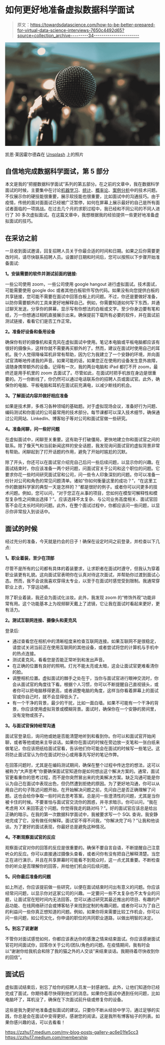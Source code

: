 # 如何更好地准备虚拟数据科学面试

> 原文：<https://towardsdatascience.com/how-to-be-better-prepared-for-virtual-data-science-interviews-7650c4492d65?source=collection_archive---------34----------------------->

![](img/112060908a3f538c19338932be1b9003.png)

凯恩·莱因霍尔德森在 [Unsplash](https://unsplash.com/s/photos/virtual-interview?utm_source=unsplash&utm_medium=referral&utm_content=creditCopyText) 上的照片

## 自信地完成数据科学面试，第 5 部分

本文是我的“把握数据科学面试”系列的第五部分。在之前的文章中，我在数据科学面试的时候，主要集中在讨论[机器学习](/20-machine-learning-related-questions-to-prepare-for-interviews-93bcba72f911)、[统计](/22-statistics-questions-to-prepare-for-data-science-interviews-d5651a8b3c56)、[概率论](/12-probability-practice-questions-for-data-science-interviews-2ec5230304d9)、[案例分析](/structure-your-answers-for-case-study-questions-during-data-science-interviews-a14a02d21e6c)中的技术问题。不仅展示你的硬技能很重要，展示软技能也很重要，比如面试中的沟通技巧。由于疫情，传统的面对面面试已经被广泛暂停，如何在屏幕上展示最好的自己是所有面试者面临的一项挑战。在过去几个月的求职过程中，我已经和不同公司的不同人进行了 30 多次虚拟面试。在这篇文章中，我想根据我的经验提供一些更好地准备虚拟面试的技巧。

## 在采访之前

一旦收到面试邀请，回复招聘人员关于你最合适的时间和日期。如果之后你需要更改时间，请尽快联系招聘人员。设置好日期和时间后，您可以按照以下步骤开始准备面试:

**1。安装需要的软件并测试前面的链接:**

一些公司使用 zoom，一些公司使用 google hangout 进行虚拟面试。技术面试，可能需要使用 google doc 或者其他白板软件写伪代码。如果没有向您提供白板的共享链接，您可能不需要在面试中回答白板上的问题。不过，你还是要做好准备，以防你需要额外的工具来更好地解释自己。例如，你需要知道如何写下东西，并通过聊天发送，分享你的屏幕，显示写有你想法的白板或文字。至少你身边要有笔和纸，万一你想通过相机直接展示出来。确保提前下载所有必要的软件，并在面试前测试链接，看看它们是否工作正常。

**2。准备好设备和备用设备**

确保你有好的摄像机和麦克风在虚拟面试中使用。笔记本电脑或平板电脑都应该有很好的摄像头，这样你就不需要再买额外的了。然而，建议在面试时使用自己的耳机。我个人觉得降噪耳机非常有帮助，因为它为我建立了一个安静的环境，并向面试官清晰地传递我的声音。如果可能的话，如果您正在使用的设备发生意外故障，请随身携带额外的设备。记得有一次，我的两台电脑和 iPad 都打不开 zoom，最终还是用手机里的 zoom 去面试了。尽管如此，在面试时把手机放在身边是很重要的。万一你断线了，你仍然可以通过电话联系你的招聘人员或面试官。此外，确保你的电脑、平板电脑和耳机在面试前充满电，以减少断线的机会。

**3。了解面试内容并做好相应准备**

如果是技术屏，多练习各种领域的基础题。对于虚拟现场会议，准备好行为问题、编码测试和你面试的公司最常用的技术部分。每节课都可以深入技术细节，确保通过公司网站、LinkedIn、博客帖子等对公司和面试官做一些研究。

**4。准备闲聊，问一些好问题**

在虚拟面试中，闲聊至关重要。这有助于打破僵局，更快地建立你和面试官之间的联系。除了像天气和当前新闻这样的安全话题，我发现询问面试官的虚拟背景非常有帮助。闲聊起到了打开话题的作用，避免了开始时尴尬的沉默。

除了开头，你还可以在面试官介绍完自己后问一些后续问题，以显示你的兴趣。在面试结束时，你应该准备一两个好问题，问面试官关于公司和这个职位的问题。它要求你花一些时间研究面试官和公司，问一些令人印象深刻的问题。你可以准备一份针对公司和角色的常见问题清单。诸如“你如何衡量这里的成功？”，“在这里工作的数据科学家的典型一天是怎样的？”都是很好的例子。或者你可以问更多的技术问题。例如，您可以问，“对于您正在从事的项目，您如何在模型可解释性和模型复杂性之间做出选择？”。应该选择不太复杂、与公司业务高度相关、面试官回答不会花太长时间的问题。此外，在整个面试过程中，你都应该问一些问题，以显示你非常投入到谈话中。

## 面试的时候

经过充分的准备，今天就是约会的日子！确保在设定时间之前登录，并检查以下几点:

**1。职业着装，至少在顶部**

尽管不是所有的公司都有具体的着装要求，让求职者在面试时遵守，但我认为穿着职业装更有礼貌。这向面试官表明你在认真对待这次面试，并帮助你过渡到面试心态。然而，我不会说我喜欢穿得太专业，以至于在面试时感觉受到限制。我通常穿职业上衣，下穿运动裤。

除了职业着装，我还会为面试化淡妆。此外，我发现 zoom 的“修饰外观”功能非常有用。这个功能基本上为视频聊天戴上了滤镜，它让我在面试时看起来更好，更有活力。

**2。测试互联网连接、摄像头和麦克风**

登录后:

*   通过查看您在相机中的清晰程度来检查互联网连接。如果互联网不是很稳定，请尝试关闭当前正在使用互联网的其他设备，或者尝试将您的计算机与手机中的热点连接。
*   测试麦克风，看看您是否能正常听到和发出声音。
*   在正确的位置有良好的照明。灯光不能太亮或太暗，这会让面试官更难看清你的脸。
*   调整相机位置。虚拟面试的棘手之处在于，当你与面试官进行眼神交流时，你会从面试官的角度往下看。根据个人习惯，你可以不断提醒自己直视镜头，或者你可以把电脑移得更高，或者调整电脑的角度，这样当你看着屏幕上的面试官或你自己时，就不会显得低头了。
*   有一个干净的背景，最少的干扰，比如一面白墙。如果不可能有一个干净的背景，你应该使用虚拟背景或模糊背景。面试时，确保你在一个安静的房间里，没有宠物或孩子。

**3。与面试官保持经常沟通**

面试官登录后，询问他或她是否能清楚地听到和看到你。你可以和面试官开始闲聊，或者等他或她来主导谈话。如果你在面试的时候在旁边放一支笔和一张白纸来做笔记，你应该把纸给面试官看，告诉他们你可能会在面试的时候写一些笔记。这将防止面试官认为你在面试时分心或用事先写好的笔记作弊。

在回答问题时，尤其是在编码测试期间，确保在整个过程中传达您的想法，这可以被称为“大声思考”你要确保面试官知道你是如何想出这个解决方案的。通常，面试官更看重你的思考过程，而不是你突然冒出来的完美解决方案。缺乏沟通可能是你认为自己在面试中表现出色，但仍然遭到拒绝的原因。为了更好地沟通，你可以从用自己的句子陈述问题开始，在开始解决问题之前，先问自己是否正确理解了问题。这也会给你争取一些时间去思考答案。总是问一些澄清性的问题，尤其是当你被卡住的时候。不要害怕与面试官交流你的困惑，并寻求暗示。你可以问，“我在考虑用 XX 来回答这个问题。你觉得我走的路对吗？”。好的面试官应该总是给出正确的暗示。在我的第一次数据科学面试中，我被要求写一个 SQL 查询，我安静地完成了它，没有做任何解释。面试官不得不问我，“你解决完了吗？”让我和他谈谈。为了更好的面试表现，你最好总是避免这种情况。

**4。不断观察面试官的反应**

观察面试官对你的回答的反应是很重要的。确保不要自言自语，不断提醒自己注意听众的反应。你可以直接通过摄像头查看，或者问你有没有把自己解释清楚。当您正在进行演示，并且在共享屏幕时可能看不到观众时，这一点尤其重要。不断检查你的听众是否理解你的回答，并给他们机会问后续问题。

**5。问你最后准备的问题**

如上所述，你应该提前做一些研究，以便在面试结束时问出有意义的问题。你应该经常问问题，以显示你对这家公司的兴趣。一定要问一些不太复杂也不太专业的问题，让面试官在短时间内无法回答。您可以通过研究其最近推出的项目、有趣的产品功能、在线网络研讨会或博客帖子来找到定制的有趣问题。或者你可以为了自己的利益问一些你真正想知道的问题。例如，如果你将来需要比较工作机会，你可以问一些问题，如公司文化，你申请的职位的共同职业道路，以做出明智的决定。

**5。别忘了说谢谢**

不管你对面试感觉如何，你都应该表达你的感激之情来结束面试。你应该感谢面试官花时间面试你，回答你关于公司/团队/角色的问题。在疫情期间，我有时会以“谢谢你给我机会和除了我的猫之外的人交谈”来结束谈话。我期待着尽快收到你的回信”。

## 面试后

虚拟面试结束后，别忘了给你的招聘人员发一封感谢信。此外，让他们知道你已经完成了面试，你期待着尽快得到他们的消息。如果你在面试中遇到任何问题，比如电脑坏了，耳机没了，确保在下次面试前升级或修复你的设备。

这些是我为更好地准备虚拟面试的建议。只要你不断从经验中学习，通过足够的实践，你总是会在面试中变得更好。感谢您的阅读。这是我所有博客帖子的列表。如果你感兴趣的话，可以去看看！

<https://zzhu17.medium.com/my-blog-posts-gallery-ac6e01fe5cc3>  <https://zzhu17.medium.com/membership> 